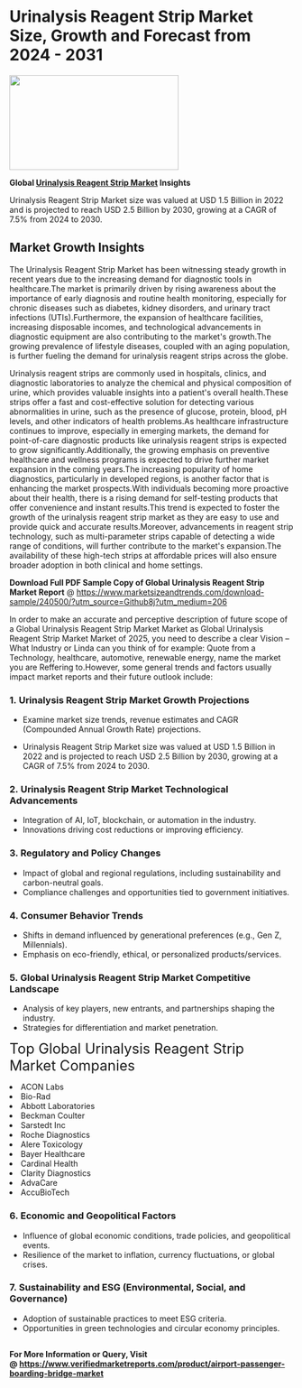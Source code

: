 <H1>Urinalysis Reagent Strip Market Size, Growth and Forecast from 2024 - 2031</H1><img class="aligncenter size-medium wp-image-584254" src="https://thirdeyenews.in/wp-content/uploads/2024/09/Global-Market-Research-300x168.jpeg" alt="" width="300" height="168" /><p><strong>Global&nbsp;<a href="https://www.marketsizeandtrends.com/download-sample/240500/?utm_source=Github8j?utm_medium=206">Urinalysis Reagent Strip Market</a> Insights</strong></p><p>Urinalysis Reagent Strip Market size was valued at USD 1.5 Billion in 2022 and is projected to reach USD 2.5 Billion by 2030, growing at a CAGR of 7.5% from 2024 to 2030.</p><p><h2>Market Growth Insights</h2> <p>The Urinalysis Reagent Strip Market has been witnessing steady growth in recent years due to the increasing demand for diagnostic tools in healthcare.The market is primarily driven by rising awareness about the importance of early diagnosis and routine health monitoring, especially for chronic diseases such as diabetes, kidney disorders, and urinary tract infections (UTIs).Furthermore, the expansion of healthcare facilities, increasing disposable incomes, and technological advancements in diagnostic equipment are also contributing to the market's growth.The growing prevalence of lifestyle diseases, coupled with an aging population, is further fueling the demand for urinalysis reagent strips across the globe.</p> <p>Urinalysis reagent strips are commonly used in hospitals, clinics, and diagnostic laboratories to analyze the chemical and physical composition of urine, which provides valuable insights into a patient's overall health.These strips offer a fast and cost-effective solution for detecting various abnormalities in urine, such as the presence of glucose, protein, blood, pH levels, and other indicators of health problems.As healthcare infrastructure continues to improve, especially in emerging markets, the demand for point-of-care diagnostic products like urinalysis reagent strips is expected to grow significantly.Additionally, the growing emphasis on preventive healthcare and wellness programs is expected to drive further market expansion in the coming years.The increasing popularity of home diagnostics, particularly in developed regions, is another factor that is enhancing the market prospects.With individuals becoming more proactive about their health, there is a rising demand for self-testing products that offer convenience and instant results.This trend is expected to foster the growth of the urinalysis reagent strip market as they are easy to use and provide quick and accurate results.Moreover, advancements in reagent strip technology, such as multi-parameter strips capable of detecting a wide range of conditions, will further contribute to the market's expansion.The availability of these high-tech strips at affordable prices will also ensure broader adoption in both clinical and home settings.<p><span class=""><strong>Download Full PDF Sample Copy of Global Urinalysis Reagent Strip Market Report</strong> @ <a href="https://www.marketsizeandtrends.com/download-sample/240500/?utm_source=Github8j?utm_medium=206" target="_blank">https://www.marketsizeandtrends.com/download-sample/240500/?utm_source=Github8j?utm_medium=206</a></span></p><p>In order to make an accurate and perceptive description of future scope of a Global&nbsp;Urinalysis Reagent Strip Market Market as Global&nbsp;Urinalysis Reagent Strip Market Market of 2025, you need to describe a clear Vision &ndash; What Industry or Linda can you think of for example: Quote from a Technology, healthcare, automotive, renewable energy, name the market you are Reffering to.However, some general trends and factors usually impact market reports and their future outlook include:</p><h3>1.&nbsp;<strong>Urinalysis Reagent Strip Market Growth Projections</strong></h3><ul><li>Examine market size trends, revenue estimates and CAGR (Compounded Annual Growth Rate) projections.</li><li><p>Urinalysis Reagent Strip Market size was valued at USD 1.5 Billion in 2022 and is projected to reach USD 2.5 Billion by 2030, growing at a CAGR of 7.5% from 2024 to 2030.</p></li></ul><h3>2.&nbsp;<strong>Urinalysis Reagent Strip Market Technological Advancements</strong></h3><ul><li>Integration of AI, IoT, blockchain, or automation in the industry.</li><li>Innovations driving cost reductions or improving efficiency.</li></ul><h3>3.&nbsp;<strong>Regulatory and Policy Changes</strong></h3><ul><li>Impact of global and regional regulations, including sustainability and carbon-neutral goals.</li><li>Compliance challenges and opportunities tied to government initiatives.</li></ul><h3>4.&nbsp;<strong>Consumer Behavior Trends</strong></h3><ul><li>Shifts in demand influenced by generational preferences (e.g., Gen Z, Millennials).</li><li>Emphasis on eco-friendly, ethical, or personalized products/services.</li></ul><h3>5.&nbsp;<strong>Global Urinalysis Reagent Strip Market Competitive Landscape</strong></h3><ul><li>Analysis of key players, new entrants, and partnerships shaping the industry.</li><li>Strategies for differentiation and market penetration.</li></ul><p data-pm-slice="1 1 []"><span style="color: inherit; font-family: inherit; font-size: 25px;">Top Global Urinalysis Reagent Strip Market Companies</span></p><div class="" data-test-id=""><p><li>ACON Labs</li><li> Bio-Rad</li><li> Abbott Laboratories</li><li> Beckman Coulter</li><li> Sarstedt Inc</li><li> Roche Diagnostics</li><li> Alere Toxicology</li><li> Bayer Healthcare</li><li> Cardinal Health</li><li> Clarity Diagnostics</li><li> AdvaCare</li><li> AccuBioTech</li></p></div><h3>6.&nbsp;<strong>Economic and Geopolitical Factors</strong></h3><ul><li>Influence of global economic conditions, trade policies, and geopolitical events.</li><li>Resilience of the market to inflation, currency fluctuations, or global crises.</li></ul><h3>7.&nbsp;<strong>Sustainability and ESG (Environmental, Social, and Governance)</strong></h3><ul><li>Adoption of sustainable practices to meet ESG criteria.</li><li>Opportunities in green technologies and circular economy principles.</li></ul><h2><strong style="font-size: 14px;">For More Information or Query, Visit @&nbsp;</strong><a style="background-color: #ffffff; font-size: 14px;" href="https://www.marketsizeandtrends.com/report/urinalysis-reagent-strip-market/" target="_blank">https://www.verifiedmarketreports.com/product/airport-passenger-boarding-bridge-market</a></h2>
